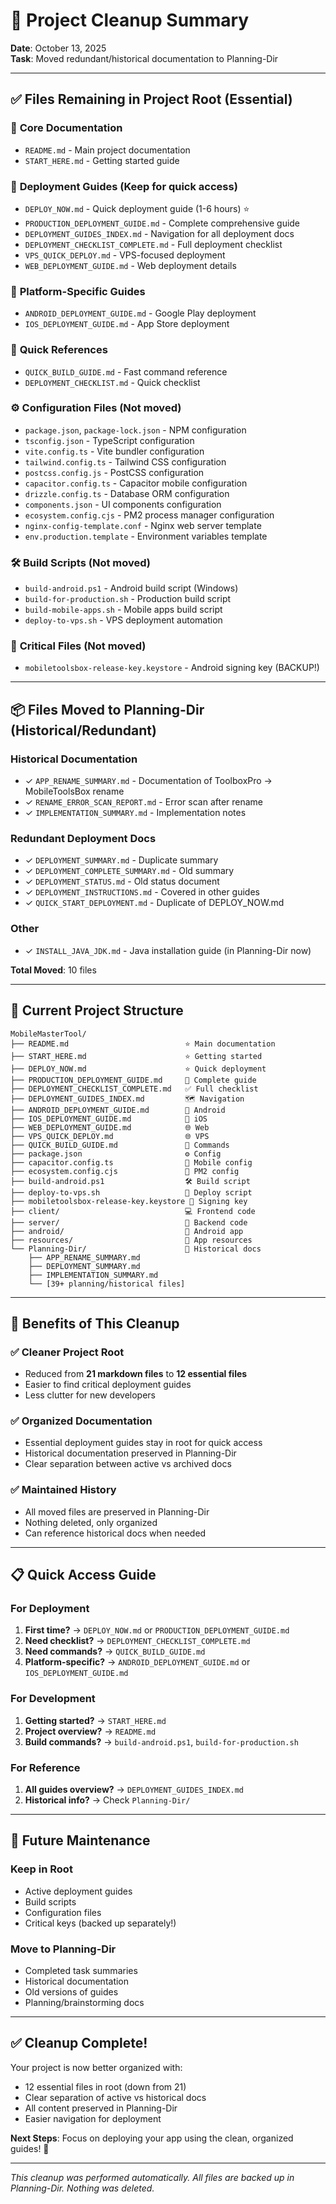 # 📁 Project Cleanup Summary

**Date**: October 13, 2025  
**Task**: Moved redundant/historical documentation to Planning-Dir

---

## ✅ Files Remaining in Project Root (Essential)

### 📖 **Core Documentation**
- `README.md` - Main project documentation
- `START_HERE.md` - Getting started guide

### 🚀 **Deployment Guides** (Keep for quick access)
- `DEPLOY_NOW.md` - Quick deployment guide (1-6 hours) ⭐
- `PRODUCTION_DEPLOYMENT_GUIDE.md` - Complete comprehensive guide
- `DEPLOYMENT_GUIDES_INDEX.md` - Navigation for all deployment docs
- `DEPLOYMENT_CHECKLIST_COMPLETE.md` - Full deployment checklist
- `VPS_QUICK_DEPLOY.md` - VPS-focused deployment
- `WEB_DEPLOYMENT_GUIDE.md` - Web deployment details

### 📱 **Platform-Specific Guides**
- `ANDROID_DEPLOYMENT_GUIDE.md` - Google Play deployment
- `IOS_DEPLOYMENT_GUIDE.md` - App Store deployment

### 🔧 **Quick References**
- `QUICK_BUILD_GUIDE.md` - Fast command reference
- `DEPLOYMENT_CHECKLIST.md` - Quick checklist

### ⚙️ **Configuration Files** (Not moved)
- `package.json`, `package-lock.json` - NPM configuration
- `tsconfig.json` - TypeScript configuration
- `vite.config.ts` - Vite bundler configuration
- `tailwind.config.ts` - Tailwind CSS configuration
- `postcss.config.js` - PostCSS configuration
- `capacitor.config.ts` - Capacitor mobile configuration
- `drizzle.config.ts` - Database ORM configuration
- `components.json` - UI components configuration
- `ecosystem.config.cjs` - PM2 process manager configuration
- `nginx-config-template.conf` - Nginx web server template
- `env.production.template` - Environment variables template

### 🛠️ **Build Scripts** (Not moved)
- `build-android.ps1` - Android build script (Windows)
- `build-for-production.sh` - Production build script
- `build-mobile-apps.sh` - Mobile apps build script
- `deploy-to-vps.sh` - VPS deployment automation

### 🔑 **Critical Files** (Not moved)
- `mobiletoolsbox-release-key.keystore` - Android signing key (BACKUP!)

---

## 📦 Files Moved to Planning-Dir (Historical/Redundant)

### Historical Documentation
- ✓ `APP_RENAME_SUMMARY.md` - Documentation of ToolboxPro → MobileToolsBox rename
- ✓ `RENAME_ERROR_SCAN_REPORT.md` - Error scan after rename
- ✓ `IMPLEMENTATION_SUMMARY.md` - Implementation notes

### Redundant Deployment Docs
- ✓ `DEPLOYMENT_SUMMARY.md` - Duplicate summary
- ✓ `DEPLOYMENT_COMPLETE_SUMMARY.md` - Old summary
- ✓ `DEPLOYMENT_STATUS.md` - Old status document
- ✓ `DEPLOYMENT_INSTRUCTIONS.md` - Covered in other guides
- ✓ `QUICK_START_DEPLOYMENT.md` - Duplicate of DEPLOY_NOW.md

### Other
- ✓ `INSTALL_JAVA_JDK.md` - Java installation guide (in Planning-Dir now)

**Total Moved**: 10 files

---

## 📂 Current Project Structure

```
MobileMasterTool/
├── README.md                          ⭐ Main documentation
├── START_HERE.md                      ⭐ Getting started
├── DEPLOY_NOW.md                      ⭐ Quick deployment
├── PRODUCTION_DEPLOYMENT_GUIDE.md     📖 Complete guide
├── DEPLOYMENT_CHECKLIST_COMPLETE.md   ✅ Full checklist
├── DEPLOYMENT_GUIDES_INDEX.md         🗺️ Navigation
├── ANDROID_DEPLOYMENT_GUIDE.md        📱 Android
├── IOS_DEPLOYMENT_GUIDE.md            📱 iOS
├── WEB_DEPLOYMENT_GUIDE.md            🌐 Web
├── VPS_QUICK_DEPLOY.md                🌐 VPS
├── QUICK_BUILD_GUIDE.md               🔧 Commands
├── package.json                       ⚙️ Config
├── capacitor.config.ts                📱 Mobile config
├── ecosystem.config.cjs               🚀 PM2 config
├── build-android.ps1                  🛠️ Build script
├── deploy-to-vps.sh                   🚀 Deploy script
├── mobiletoolsbox-release-key.keystore 🔑 Signing key
├── client/                            💻 Frontend code
├── server/                            🔧 Backend code
├── android/                           📱 Android app
├── resources/                         🎨 App resources
└── Planning-Dir/                      📁 Historical docs
    ├── APP_RENAME_SUMMARY.md
    ├── DEPLOYMENT_SUMMARY.md
    ├── IMPLEMENTATION_SUMMARY.md
    └── [39+ planning/historical files]
```

---

## 🎯 Benefits of This Cleanup

### ✅ **Cleaner Project Root**
- Reduced from **21 markdown files** to **12 essential files**
- Easier to find critical deployment guides
- Less clutter for new developers

### ✅ **Organized Documentation**
- Essential deployment guides stay in root for quick access
- Historical documentation preserved in Planning-Dir
- Clear separation between active vs archived docs

### ✅ **Maintained History**
- All moved files are preserved in Planning-Dir
- Nothing deleted, only organized
- Can reference historical docs when needed

---

## 📋 Quick Access Guide

### For Deployment
1. **First time?** → `DEPLOY_NOW.md` or `PRODUCTION_DEPLOYMENT_GUIDE.md`
2. **Need checklist?** → `DEPLOYMENT_CHECKLIST_COMPLETE.md`
3. **Need commands?** → `QUICK_BUILD_GUIDE.md`
4. **Platform-specific?** → `ANDROID_DEPLOYMENT_GUIDE.md` or `IOS_DEPLOYMENT_GUIDE.md`

### For Development
1. **Getting started?** → `START_HERE.md`
2. **Project overview?** → `README.md`
3. **Build commands?** → `build-android.ps1`, `build-for-production.sh`

### For Reference
1. **All guides overview?** → `DEPLOYMENT_GUIDES_INDEX.md`
2. **Historical info?** → Check `Planning-Dir/`

---

## 🔄 Future Maintenance

### Keep in Root
- Active deployment guides
- Build scripts
- Configuration files
- Critical keys (backed up separately!)

### Move to Planning-Dir
- Completed task summaries
- Historical documentation
- Old versions of guides
- Planning/brainstorming docs

---

## ✅ Cleanup Complete!

Your project is now better organized with:
- 12 essential files in root (down from 21)
- Clear separation of active vs historical docs
- All content preserved in Planning-Dir
- Easier navigation for deployment

**Next Steps**: Focus on deploying your app using the clean, organized guides! 🚀

---

*This cleanup was performed automatically. All files are backed up in Planning-Dir. Nothing was deleted.*

